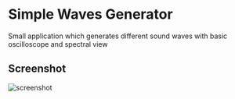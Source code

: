 # Simple Waves Generator
Small application which generates different sound waves with basic oscilloscope and spectral view

## Screenshot

![screenshot](https://cloud.githubusercontent.com/assets/2100323/17736507/e43c26d6-6490-11e6-887d-9387be6084fe.PNG)


